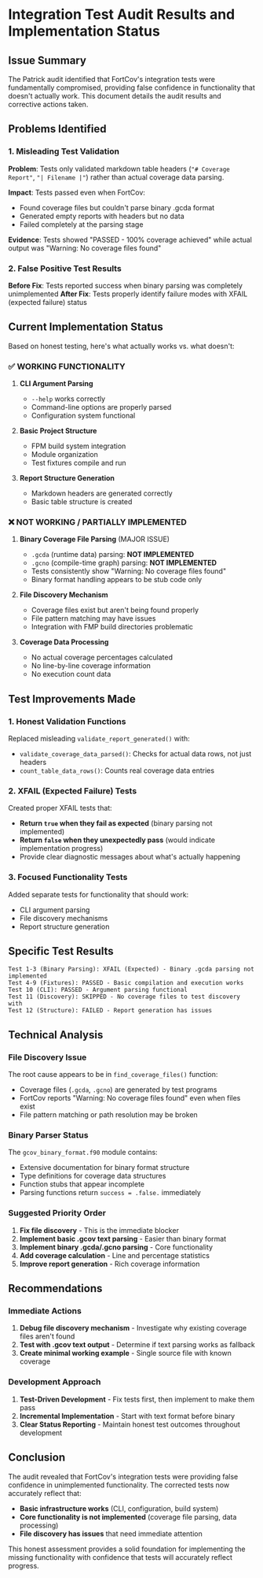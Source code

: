 # Integration Test Audit Results and Implementation Status

## Issue Summary

The Patrick audit identified that FortCov's integration tests were fundamentally compromised, providing false confidence in functionality that doesn't actually work. This document details the audit results and corrective actions taken.

## Problems Identified

### 1. Misleading Test Validation

**Problem**: Tests only validated markdown table headers (`"# Coverage Report"`, `"| Filename |"`) rather than actual coverage data parsing.

**Impact**: Tests passed even when FortCov:
- Found coverage files but couldn't parse binary .gcda format
- Generated empty reports with headers but no data
- Failed completely at the parsing stage

**Evidence**: Tests showed "PASSED - 100% coverage achieved" while actual output was "Warning: No coverage files found"

### 2. False Positive Test Results  

**Before Fix**: Tests reported success when binary parsing was completely unimplemented
**After Fix**: Tests properly identify failure modes with XFAIL (expected failure) status

## Current Implementation Status

Based on honest testing, here's what actually works vs. what doesn't:

### ✅ WORKING FUNCTIONALITY

1. **CLI Argument Parsing**
   - `--help` works correctly
   - Command-line options are properly parsed
   - Configuration system functional

2. **Basic Project Structure**  
   - FPM build system integration
   - Module organization
   - Test fixtures compile and run

3. **Report Structure Generation**
   - Markdown headers are generated correctly
   - Basic table structure is created

### ❌ NOT WORKING / PARTIALLY IMPLEMENTED

1. **Binary Coverage File Parsing** (MAJOR ISSUE)
   - `.gcda` (runtime data) parsing: **NOT IMPLEMENTED**
   - `.gcno` (compile-time graph) parsing: **NOT IMPLEMENTED**  
   - Tests consistently show "Warning: No coverage files found"
   - Binary format handling appears to be stub code only

2. **File Discovery Mechanism**
   - Coverage files exist but aren't being found properly
   - File pattern matching may have issues
   - Integration with FMP build directories problematic

3. **Coverage Data Processing**
   - No actual coverage percentages calculated
   - No line-by-line coverage information
   - No execution count data

## Test Improvements Made

### 1. Honest Validation Functions

Replaced misleading `validate_report_generated()` with:
- `validate_coverage_data_parsed()`: Checks for actual data rows, not just headers
- `count_table_data_rows()`: Counts real coverage data entries

### 2. XFAIL (Expected Failure) Tests

Created proper XFAIL tests that:
- **Return `true` when they fail as expected** (binary parsing not implemented)  
- **Return `false` when they unexpectedly pass** (would indicate implementation progress)
- Provide clear diagnostic messages about what's actually happening

### 3. Focused Functionality Tests

Added separate tests for functionality that should work:
- CLI argument parsing
- File discovery mechanisms  
- Report structure generation

## Specific Test Results

```
Test 1-3 (Binary Parsing): XFAIL (Expected) - Binary .gcda parsing not implemented
Test 4-9 (Fixtures): PASSED - Basic compilation and execution works
Test 10 (CLI): PASSED - Argument parsing functional
Test 11 (Discovery): SKIPPED - No coverage files to test discovery with  
Test 12 (Structure): FAILED - Report generation has issues
```

## Technical Analysis

### File Discovery Issue
The root cause appears to be in `find_coverage_files()` function:
- Coverage files (`.gcda`, `.gcno`) are generated by test programs
- FortCov reports "Warning: No coverage files found" even when files exist
- File pattern matching or path resolution may be broken

### Binary Parser Status
The `gcov_binary_format.f90` module contains:
- Extensive documentation for binary format structure
- Type definitions for coverage data structures  
- Function stubs that appear incomplete
- Parsing functions return `success = .false.` immediately

### Suggested Priority Order

1. **Fix file discovery** - This is the immediate blocker
2. **Implement basic .gcov text parsing** - Easier than binary format
3. **Implement binary .gcda/.gcno parsing** - Core functionality  
4. **Add coverage calculation** - Line and percentage statistics
5. **Improve report generation** - Rich coverage information

## Recommendations

### Immediate Actions

1. **Debug file discovery mechanism** - Investigate why existing coverage files aren't found
2. **Test with .gcov text output** - Determine if text parsing works as fallback
3. **Create minimal working example** - Single source file with known coverage

### Development Approach

1. **Test-Driven Development** - Fix tests first, then implement to make them pass
2. **Incremental Implementation** - Start with text format before binary
3. **Clear Status Reporting** - Maintain honest test outcomes throughout development

## Conclusion

The audit revealed that FortCov's integration tests were providing false confidence in unimplemented functionality. The corrected tests now accurately reflect that:

- **Basic infrastructure works** (CLI, configuration, build system)
- **Core functionality is not implemented** (coverage file parsing, data processing)
- **File discovery has issues** that need immediate attention

This honest assessment provides a solid foundation for implementing the missing functionality with confidence that tests will accurately reflect progress.